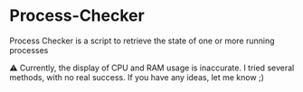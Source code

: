 # Process-Checker
Process Checker is a script to retrieve the state of one or more running processes

⚠️ Currently, the display of CPU and RAM usage is inaccurate.
I tried several methods, with no real success.
If you have any ideas, let me know ;)
